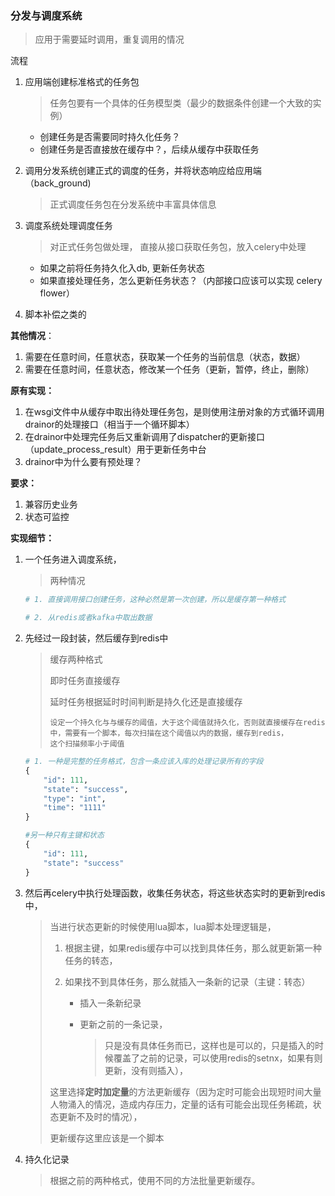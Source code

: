 ### 分发与调度系统

> 应用于需要延时调用，重复调用的情况

流程

1. 应用端创建标准格式的任务包

   > 任务包要有一个具体的任务模型类（最少的数据条件创建一个大致的实例）

   - 创建任务是否需要同时持久化任务？
   - 创建任务是否直接放在缓存中？，后续从缓存中获取任务

2. 调用分发系统创建正式的调度的任务，并将状态响应给应用端（back_ground)

   > 正式调度任务包在分发系统中丰富具体信息

3. 调度系统处理调度任务

   > 对正式任务包做处理， 直接从接口获取任务包，放入celery中处理

   - 如果之前将任务持久化入db, 更新任务状态
   - 如果直接处理任务，怎么更新任务状态？（内部接口应该可以实现 celery flower）

4. 脚本补偿之类的



**其他情况**：

1. 需要在任意时间，任意状态，获取某一个任务的当前信息（状态，数据）
2. 需要在任意时间，任意状态，修改某一个任务（更新，暂停，终止，删除）

**原有实现：**

1. 在wsgi文件中从缓存中取出待处理任务包，是则使用注册对象的方式循环调用drainor的处理接口（相当于一个循环脚本）
2. 在drainor中处理完任务后又重新调用了dispatcher的更新接口（update_process_result）用于更新任务中台
3. drainor中为什么要有预处理？



**要求：**

1. 兼容历史业务
2. 状态可监控

**实现细节：**

1. 一个任务进入调度系统，

   > 两种情况

   ```python
   # 1. 直接调用接口创建任务，这种必然是第一次创建，所以是缓存第一种格式
   
   # 2. 从redis或者kafka中取出数据
   ```

   

2. 先经过一段封装，然后缓存到redis中

   > 缓存两种格式
   >
   > 即时任务直接缓存
   >
   > 延时任务根据延时时间判断是持久化还是直接缓存
   >
   > ```
   > 设定一个持久化与与缓存的阈值，大于这个阈值就持久化，否则就直接缓存在redis中，需要有一个脚本，每次扫描在这个阈值以内的数据，缓存到redis，
   > 这个扫描频率小于阈值
   > ```

   ```python
   # 1. 一种是完整的任务格式，包含一条应该入库的处理记录所有的字段
   {
       "id": 111,
       "state": "success",
       "type": "int",
       "time": "1111"
   }
   
   #另一种只有主键和状态
   {
       "id": 111,
       "state": "success"
   }
   ```

3. 然后再celery中执行处理函数，收集任务状态，将这些状态实时的更新到redis中，

   > 当进行状态更新的时候使用lua脚本，lua脚本处理逻辑是，
   >
   > 1. 根据主键，如果redis缓存中可以找到具体任务，那么就更新第一种任务的转态，
   >
   > 2. 如果找不到具体任务，那么就插入一条新的记录（主键：转态）
   >
   >    - 插入一条新纪录
   >
   >    - 更新之前的一条记录，
   >
   >      > 只是没有具体任务而已，这样也是可以的，只是插入的时候覆盖了之前的记录，可以使用redis的setnx，如果有则更新，没有则插入），
   >
   > 这里选择**定时加定量**的方法更新缓存（因为定时可能会出现短时间大量人物涌入的情况，造成内存压力，定量的话有可能会出现任务稀疏，状态更新不及时的情况），
   >
   > 更新缓存这里应该是一个脚本

4. 持久化记录

   > 根据之前的两种格式，使用不同的方法批量更新缓存。

